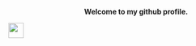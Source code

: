 <p align="center"><strong>Welcome to my github profile.</strong></p>
<img src="https://media.giphy.com/media/iY8CRBdQXODJSCERIr/giphy.gif" width="30px">&nbsp;
<p align="left">
